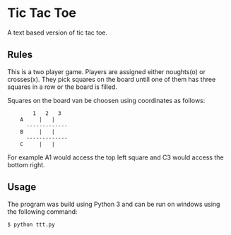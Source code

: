 # Tic Tac Toe

A text based version of tic tac toe.

## Rules

This is a two player game. Players are assigned either noughts(o) or crosses(x).
They pick squares on the board untill one of them has three squares in a row or the board is filled.

Squares on the board van be choosen using coordinates as follows:

			1   2   3
		A     |   |
		  -------------
		B     |   |
		  -------------
		C     |   |
For example A1 would access the top left square and C3 would access the bottom right.

## Usage

The program was build using Python 3 and can be run on windows using the following command:
```bash
$ python ttt.py
```